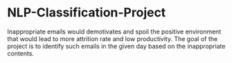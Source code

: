 # NLP-Classification-Project
 Inappropriate emails would demotivates and spoil the positive environment that would lead to more attrition rate and low productivity. 
 The goal of the project is to identify such emails in the given day based on the inappropriate contents.
